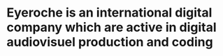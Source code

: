 # Eyeroche is an international digital company which are active in digital audiovisuel production and coding #

